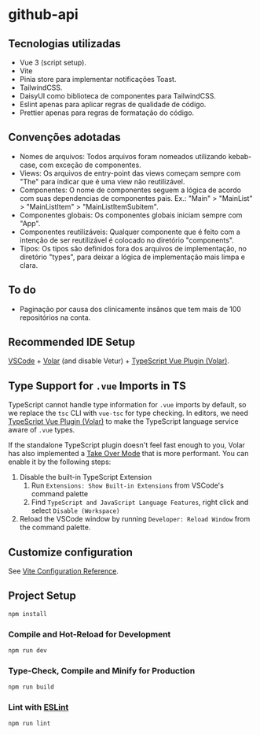 # github-api

## Tecnologias utilizadas
- Vue 3 (script setup).
- Vite
- Pinia store para implementar notificações Toast.
- TailwindCSS.
- DaisyUI como biblioteca de componentes para TailwindCSS.
- Eslint apenas para aplicar regras de qualidade de código.
- Prettier apenas para regras de formatação do código.

## Convenções adotadas
- Nomes de arquivos: Todos arquivos foram nomeados utilizando kebab-case, com exceção de componentes.
- Views: Os arquivos de entry-point das views começam sempre com "The" para indicar que é uma view não reutilizável.
- Componentes: O nome de componentes seguem a lógica de acordo com suas dependencias de componentes pais. Ex.: "Main" > "MainList" > "MainListItem" > "MainListItemSubitem".
- Componentes globais: Os componentes globais iniciam sempre com "App".
- Componentes reutilizáveis: Qualquer componente que é feito com a intenção de ser reutilizável é colocado no diretório "components".
- Tipos: Os tipos são definidos fora dos arquivos de implementação, no diretório "types", para deixar a lógica de implementação mais limpa e clara.

## To do
- Paginação por causa dos clinicamente insânos que tem mais de 100 repositórios na conta.

## Recommended IDE Setup

[VSCode](https://code.visualstudio.com/) + [Volar](https://marketplace.visualstudio.com/items?itemName=Vue.volar) (and disable Vetur) + [TypeScript Vue Plugin (Volar)](https://marketplace.visualstudio.com/items?itemName=Vue.vscode-typescript-vue-plugin).

## Type Support for `.vue` Imports in TS

TypeScript cannot handle type information for `.vue` imports by default, so we replace the `tsc` CLI with `vue-tsc` for type checking. In editors, we need [TypeScript Vue Plugin (Volar)](https://marketplace.visualstudio.com/items?itemName=Vue.vscode-typescript-vue-plugin) to make the TypeScript language service aware of `.vue` types.

If the standalone TypeScript plugin doesn't feel fast enough to you, Volar has also implemented a [Take Over Mode](https://github.com/johnsoncodehk/volar/discussions/471#discussioncomment-1361669) that is more performant. You can enable it by the following steps:

1. Disable the built-in TypeScript Extension
    1) Run `Extensions: Show Built-in Extensions` from VSCode's command palette
    2) Find `TypeScript and JavaScript Language Features`, right click and select `Disable (Workspace)`
2. Reload the VSCode window by running `Developer: Reload Window` from the command palette.

## Customize configuration

See [Vite Configuration Reference](https://vitejs.dev/config/).

## Project Setup

```sh
npm install
```

### Compile and Hot-Reload for Development

```sh
npm run dev
```

### Type-Check, Compile and Minify for Production

```sh
npm run build
```

### Lint with [ESLint](https://eslint.org/)

```sh
npm run lint
```
